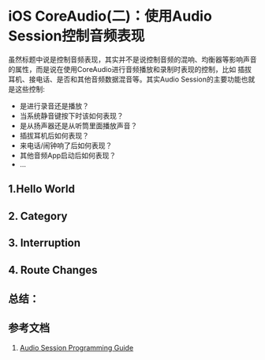 # iOS CoreAudio(二)：使用Audio Session控制音频表现
虽然标题中说是控制音频表现，其实并不是说控制音频的混响、均衡器等影响声音的属性，而是说在使用CoreAudio进行音频播放和录制时表现的控制，比如
插拔耳机、接电话、是否和其他音频数据混音等。其实Audio Session的主要功能也就是这些控制:

* 是进行录音还是播放？
* 当系统静音键按下时该如何表现？
* 是从扬声器还是从听筒里面播放声音？
* 插拔耳机后如何表现？
* 来电话/闹钟响了后如何表现？
* 其他音频App启动后如何表现？
* ...

## 1.Hello World


## 2. Category

## 3. Interruption

## 4. Route Changes

## 总结：

## 参考文档
1. [Audio Session Programming Guide](https://developer.apple.com/library/ios/documentation/Audio/Conceptual/AudioSessionProgrammingGuide/Introduction/Introduction.html#//apple_ref/doc/uid/TP40007875-CH1-SW1)